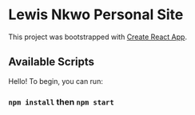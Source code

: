 # Lewis Nkwo Personal Site

This project was bootstrapped with [Create React App](https://github.com/facebook/create-react-app).

## Available Scripts

Hello! To begin, you can run:

### `npm install` then `npm start`
